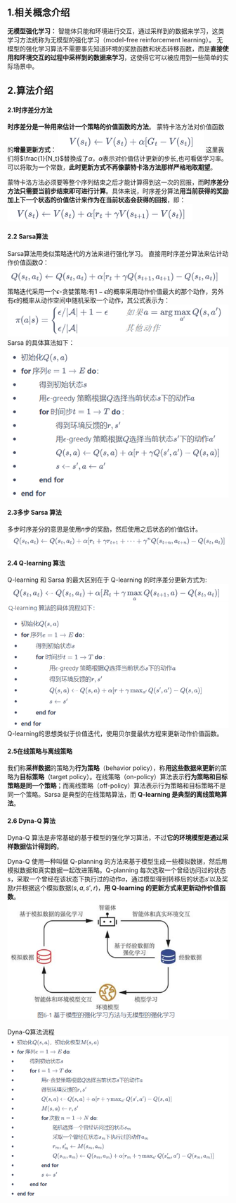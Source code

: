 ## 1.相关概念介绍
**无模型强化学习：**
智能体只能和环境进行交互，通过采样到的数据来学习，这类学习方法统称为无模型的强化学习（model-free reinforcement learning）。
无模型的强化学习算法不需要事先知道环境的奖励函数和状态转移函数，而是**直接使用和环境交互的过程中采样到的数据来学习**，这使得它可以被应用到一些简单的实际场景中。


## 2.算法介绍

#### 2.1时序差分方法
**时序差分是一种用来估计一个策略的价值函数的方法**。
蒙特卡洛方法对价值函数的**增量更新方式**：
![alt text](image.png)
这里我们将$\frac{1}{N_t}$替换成了$\alpha$，$\alpha$表示对价值估计更新的步长,也可看做学习率。可以将取为一个常数，**此时更新方式不再像蒙特卡洛方法那样严格地取期望**。

蒙特卡洛方法必须要等整个序列结束之后才能计算得到这一次的回报，而**时序差分方法只需要当前步结束即可进行计算**。具体来说，时序差分算法**用当前获得的奖励加上下一个状态的价值估计来作为在当前状态会获得的回报**，即：
![alt text](image-1.png)


#### 2.2 Sarsa算法
Sarsa算法用类似策略迭代的方法来进行强化学习。
直接用时序差分算法来估计动作价值函数$Q$：
![alt text](image-2.png)
策略迭代采用一个$\epsilon$-贪婪策略:有$1-\epsilon$的概率采用动作价值最大的那个动作，另外有$\epsilon$的概率从动作空间中随机采取一个动作，其公式表示为：
![alt text](image-3.png)
Sarsa 的具体算法如下：
![alt text](image-4.png)


#### 2.3多步 Sarsa 算法
多步时序差分的意思是使用$n$步的奖励，然后使用之后状态的价值估计。
![alt text](image-5.png)


#### 2.4 Q-learning 算法
Q-learning 和 Sarsa 的最大区别在于 Q-learning 的时序差分更新方式为:
![alt text](image-6.png)
![alt text](image-7.png)
Q-learning的思想类似于价值迭代，使用贝尔曼最优方程来更新动作价值函数。


#### 2.5在线策略与离线策略
我们称**采样数据**的策略为**行为策略**（behavior policy），称**用这些数据来更新**的策略为**目标策略**（target policy）。在线策略（on-policy）算法表示**行为策略和目标策略是同一个策略**；而离线策略（off-policy）算法表示行为策略和目标策略不是同一个策略。Sarsa 是典型的在线策略算法，而 **Q-learning 是典型的离线策略算法**。


#### 2.6 Dyna-Q 算法
Dyna-Q 算法是非常基础的基于模型的强化学习算法，不过**它的环境模型是通过采样数据估计得到的**。

Dyna-Q 使用一种叫做 Q-planning 的方法来基于模型生成一些模拟数据，然后用模拟数据和真实数据一起改进策略。Q-planning 每次选取一个曾经访问过的状态$s$，采取一个曾经在该状态下执行过的动作$a$，通过模型得到转移后的状态$s'$以及奖励$r$并根据这个模拟数据$(s,a,s',r)$，**用 Q-learning 的更新方式来更新动作价值函数**。
![alt text](image-8.png)

Dyna-Q算法流程
![alt text](image-9.png)